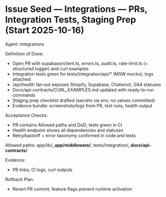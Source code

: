 # Issue Seed — Integrations — PRs, Integration Tests, Staging Prep (Start 2025-10-16)

Agent: integrations

Definition of Done:
- Open PR with supabase/client.ts, errors.ts, audit.ts, rate-limit.ts (+ structured logger) and curl examples
- Integration tests green for tests/integration/api/* (MSW mocks); logs attached
- /api/health fan‑out exposes Shopify, Supabase, Chatwoot, GA4 statuses
- Docs/api-contracts/CURL_EXAMPLES.md updated with ready-to-run commands
- Staging prep checklist drafted (secrets via env; no values committed)
- Evidence bundle: screenshots/logs from PR, test runs, health output

Acceptance Checks:
- PR contains Allowed paths and DoD; tests green in CI
- Health endpoint shows all dependencies and statuses
- Retry/backoff + error taxonomy confirmed in code and tests

Allowed paths: app/lib/**, app/middleware/**, tests/integration/**, docs/api-contracts/**

Evidence:
- PR links, CI logs, curl outputs

Rollback Plan:
- Revert PR commit; feature flags prevent runtime activation

